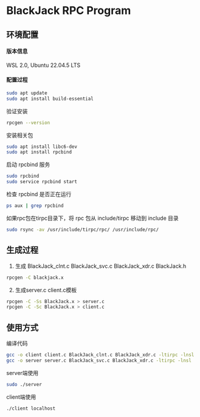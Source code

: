 # BlackJack RPC Program
## 环境配置
#### 版本信息
WSL 2.0, Ubuntu 22.04.5 LTS
#### 配置过程
```bash
sudo apt update
sudo apt install build-essential
```
验证安装
```bash
rpcgen --version
```
安装相关包
```bash
sudo apt install libc6-dev
sudo apt install rpcbind
```
启动 rpcbind 服务
``` bash
sudo rpcbind
sudo service rpcbind start
```
检查 rpcbind 是否正在运行
```bash
ps aux | grep rpcbind
```
如果rpc包在tirpc目录下，将 rpc 包从 include/tirpc 移动到 include 目录
```bash
sudo rsync -av /usr/include/tirpc/rpc/ /usr/include/rpc/
```

## 生成过程
1. 生成 BlackJack_clnt.c BlackJack_svc.c BlackJack_xdr.c BlackJack.h
```bash
rpcgen -C blackjack.x
```
2. 生成server.c client.c模板
```bash
rpcgen -C -Ss BlackJack.x > server.c
rpcgen -C -Sc BlackJack.x > client.c
```

## 使用方式
编译代码
```bash
gcc -o client client.c BlackJack_clnt.c BlackJack_xdr.c -ltirpc -lnsl
gcc -o server server.c BlackJack_svc.c BlackJack_xdr.c -ltirpc -lnsl
```
server端使用
```bash
sudo ./server
```
client端使用
```bash
./client localhost
```
